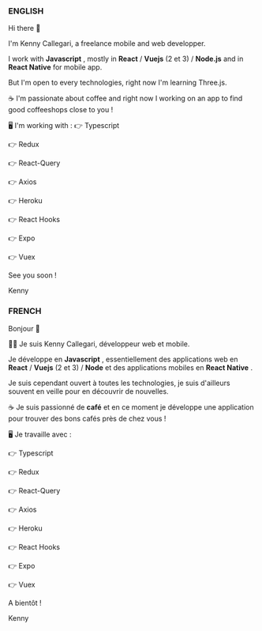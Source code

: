 ### ENGLISH

Hi there 👋

I'm Kenny Callegari, a freelance mobile and web developper.

I work with **Javascript** , mostly in **React** / **Vuejs** (2 et 3) / **Node.js** and in **React Native** for mobile app.

But I'm open to every technologies, right now I'm learning Three.js.

☕
I'm passionate about coffee and right now I working on an app to find good coffeeshops close to you !

🖥
I'm working with : 
👉 Typescript

👉 Redux 

👉 React-Query

👉 Axios

👉 Heroku

👉 React Hooks

👉 Expo

👉 Vuex

See you soon !

Kenny


### FRENCH

Bonjour 👋

👨‍💻
Je suis Kenny Callegari, développeur web et mobile.

Je développe en **Javascript** , essentiellement des applications web en **React** / **Vuejs** (2 et 3) / **Node** et des applications mobiles en **React Native** .

Je suis cependant ouvert à toutes les technologies, je suis d'ailleurs souvent en veille pour en découvrir de nouvelles.

☕
Je suis passionné de **café** et en ce moment je développe une application pour trouver des bons cafés près de chez vous ! 

🖥
Je travaille avec : 

👉 Typescript

👉 Redux 

👉 React-Query

👉 Axios

👉 Heroku

👉 React Hooks

👉 Expo

👉 Vuex

A bientôt !

Kenny
